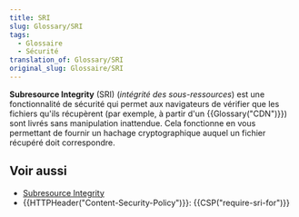 ```yaml
---
title: SRI
slug: Glossary/SRI
tags:
  - Glossaire
  - Sécurité
translation_of: Glossary/SRI
original_slug: Glossaire/SRI
---
```

**Subresource Integrity** (SRI) (_intégrité des sous-ressources_) est une fonctionnalité de sécurité qui permet aux navigateurs de vérifier que les fichiers qu'ils récupèrent (par exemple, à partir d'un {{Glossary("CDN")}}) sont livrés sans manipulation inattendue. Cela fonctionne en vous permettant de fournir un hachage cryptographique auquel un fichier récupéré doit correspondre.

## Voir aussi

- [Subresource Integrity](/fr/docs/Web/Security/Subresource_Integrity)
- {{HTTPHeader("Content-Security-Policy")}}: {{CSP("require-sri-for")}}
